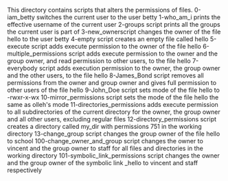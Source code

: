 This directory contains scripts that alters the permissions of files.
0-iam_betty switches the current user to the user betty
1-who_am_i prints the effective username of the current user
2-groups script prints all the groups the current user is part of
3-new_ownerscript changes the owner of the file hello to the user betty
4-empty script creates an empty file called hello
5-execute script adds execute permission to the owner of the file hello
6-multiple_permissions script adds execute permission to the owner and the group owner, and read permission to other users, to the file hello
7-everybody script adds execution permission to the owner, the group owner and the other users, to the file hello
8-James_Bond script removes all permissions from the owner and group owner and gives full permission to other users of the file hello
9-John_Doe script sets mode of the file hello to -rwxr-x-wx
10-mirror_permissions script sets the mode of the file hello the same as olleh's mode
11-directories_permissions adds execute permission to all subdirectories of the current directory for the owner, the group owner and all other users, excluding regular files
12-directory_permissions script creates a directory called my_dir with permissions 751 in the working directory
13-change_group script changes the group owner of the file hello to school
100-change_owner_and_group script changes the owner to vincent and the group owner to staff for all files and directories in the working directory
101-symbolic_link_permissions script changes the owner and the group owner of the symbolic link  _hello to vincent and staff respectively
